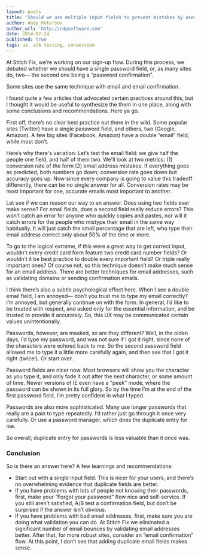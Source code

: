 ```yaml
---
layout: posts
title: "Should we use multiple input fields to prevent mistakes by users?"
author: Andy Peterson
author_url: 'http://ndpsoftware.com'
date: 2014-07-24
published: true
tags: ux, a/b testing, conversion
---
```

At Stitch Fix, we’re working on our sign-up flow. During this process, we debated whether we should have a single password field, or, as many sites do, two— the second one being a “password confirmation”.

Some sites use the same technique with email and email confirmation.

I found quite a few articles that advocated certain practices around this, but I thought it would be useful to synthesize the them in one place, along with some conclusions and recommendations. Here ya go.

First off, there’s no clear best practice out there in the wild. Some popular sites (Twitter) have a single password field, and others, two (Google, Amazon). A few big sites (Facebook, Amazon) have a double “email” field, while most don’t. 

Here’s why there's variation: Let’s test the email field: we give half the people one field, and half of them two. We'll look at two metrics: (1) conversion rate of the form (2) email address mistakes. If everything goes as predicted, both numbers go down; conversion rate goes down but accuracy goes up. Now since every company is going to value this tradeoff differently, there can be no single answer for all. Conversion rates may be most important for one, accurate emails most important to another.  

Let see if we can reason our way to an answer. Does using two fields ever make sense? For email fields, does a second field really reduce errors? This won’t catch an error for anyone who quickly copies and pastes, nor will it catch errors for the people who mistype their email in the same way habitually. It will just catch the small percentage that are left, who type their email address correct only about 50% of the time or more. 

To go to the logical extreme, if this were a great way to get correct input, wouldn’t every credit card form feature two credit card number fields? Or wouldn’t it be best practice to double every important field? Or triple really important ones? Of course not, so this technique doesn’t make much sense for an email address. There are better techniques for email addresses, such as validating domains or sending confirmation emails.

I think there’s also a subtle psychological effect here. When I see a double email field, I am annoyed— don’t you trust me to type my email correctly? I’m annoyed, but generally continue on with the form. In general, I’d like to be treated with respect, and asked only for the essential information, and be trusted to provide it accurately. So, this UX may be communicated certain values unintentionally.

Passwords, however, are masked, so are they different? Well, in the olden days, I’d type my password, and was not sure if I got it right, since none of the characters were echoed back to me. So the second password field allowed me to type it a little more carefully again, and then see that I got it right (twice!). Or start over. 

Password fields are nicer now. Most browsers will show you the character as you type it, and only fade it out after the next character, or some amount of time. Newer versions of IE even have a “peek” mode, where the password can be shown in its full glory. So by the time I’m at the end of the first password field, I’m pretty confident in what I typed.

Passwords are also more sophisticated. Many use longer passwords that really are a pain to type repeatedly. I’d rather just go through it once very carefully. Or use a password manager, which does the duplicate entry for me.

So overall, duplicate entry for passwords is less valuable than it once was.

### Conclusion
So is there an answer here? A few learnings and recommendations:

  * Start out with a single input field. This is nicer for your users, and there’s no overwhelming evidence that duplicate fields are better.
  * If you have problems with lots of people not knowing their passwords, first, make your “Forgot your password” flow nice and self-service. If you still aren’t satisfied, A/B test a confirmation field, but don’t be surprised if the answer isn’t obvious.
  * If you have problems with bad email addresses, first, make sure you are doing what validation you can do. At Stitch Fix we eliminated a significant number of email bounces by validating email addresses better. After that, for more robust sites, consider an “email confirmation” flow. At this point, I don’t see that adding duplicate email fields makes sense.
